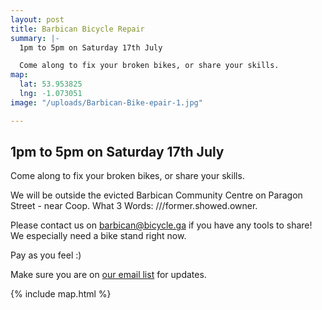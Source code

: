 ```yaml
---
layout: post
title: Barbican Bicycle Repair
summary: |-
  1pm to 5pm on Saturday 17th July

  Come along to fix your broken bikes, or share your skills.
map:
  lat: 53.953825
  lng: -1.073051
image: "/uploads/Barbican-Bike-epair-1.jpg"

---
```


## 1pm to 5pm on Saturday 17th July

Come along to fix your broken bikes, or share your skills.

We will be outside the evicted Barbican Community Centre on Paragon Street - near Coop. What 3 Words: ///former.showed.owner.

Please contact us on [barbican@bicycle.ga](mailto:barbican@bicycle.ga) if you have any tools to share! We especially need a bike stand right now.

Pay as you feel :)

Make sure you are on [our email list](https://barbican.earth/list) for updates.

{% include map.html %}
